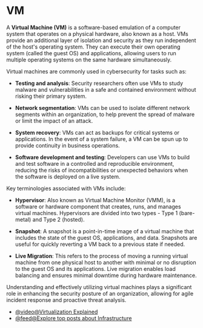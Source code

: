 # VM

A **Virtual Machine (VM)** is a software-based emulation of a computer system that operates on a physical hardware, also known as a host. VMs provide an additional layer of isolation and security as they run independent of the host's operating system. They can execute their own operating system (called the guest OS) and applications, allowing users to run multiple operating systems on the same hardware simultaneously.

Virtual machines are commonly used in cybersecurity for tasks such as:

- **Testing and analysis**: Security researchers often use VMs to study malware and vulnerabilities in a safe and contained environment without risking their primary system.

- **Network segmentation**: VMs can be used to isolate different network segments within an organization, to help prevent the spread of malware or limit the impact of an attack.

- **System recovery**: VMs can act as backups for critical systems or applications. In the event of a system failure, a VM can be spun up to provide continuity in business operations.

- **Software development and testing**: Developers can use VMs to build and test software in a controlled and reproducible environment, reducing the risks of incompatibilities or unexpected behaviors when the software is deployed on a live system.

Key terminologies associated with VMs include:

- **Hypervisor**: Also known as Virtual Machine Monitor (VMM), is a software or hardware component that creates, runs, and manages virtual machines. Hypervisors are divided into two types - Type 1 (bare-metal) and Type 2 (hosted).

- **Snapshot**: A snapshot is a point-in-time image of a virtual machine that includes the state of the guest OS, applications, and data. Snapshots are useful for quickly reverting a VM back to a previous state if needed.

- **Live Migration**: This refers to the process of moving a running virtual machine from one physical host to another with minimal or no disruption to the guest OS and its applications. Live migration enables load balancing and ensures minimal downtime during hardware maintenance.

Understanding and effectively utilizing virtual machines plays a significant role in enhancing the security posture of an organization, allowing for agile incident response and proactive threat analysis.

- [@video@Virtualization Explained](https://www.youtube.com/watch?v=UBVVq-xz5i0)
- [@feed@Explore top posts about Infrastructure](https://app.daily.dev/tags/infrastructure?ref=roadmapsh)
